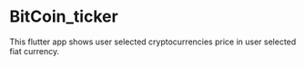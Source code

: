 # BitCoin_ticker
This flutter app shows user selected cryptocurrencies price in user selected fiat currency.
